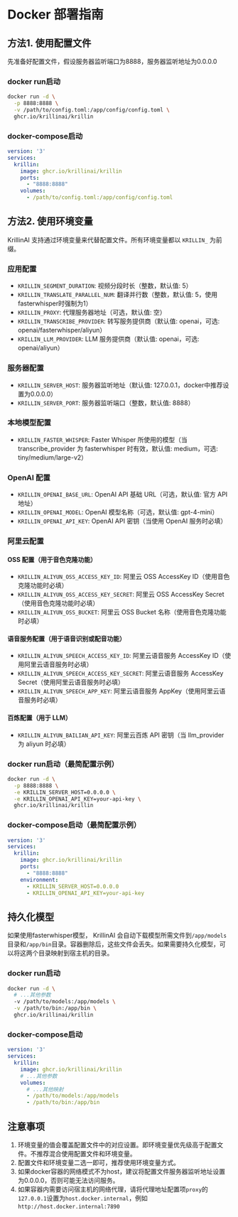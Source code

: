 # Docker 部署指南

## 方法1. 使用配置文件
先准备好配置文件，假设服务器监听端口为8888，服务器监听地址为0.0.0.0

### docker run启动
```bash
docker run -d \
  -p 8888:8888 \
  -v /path/to/config.toml:/app/config/config.toml \
  ghcr.io/krillinai/krillin
```

### docker-compose启动
```yaml
version: '3'
services:
  krillin:
    image: ghcr.io/krillinai/krillin
    ports:
      - "8888:8888"
    volumes:
      - /path/to/config.toml:/app/config/config.toml
```

## 方法2. 使用环境变量

KrillinAI 支持通过环境变量来代替配置文件。所有环境变量都以 `KRILLIN_` 为前缀。

### 应用配置
- `KRILLIN_SEGMENT_DURATION`: 视频分段时长（整数，默认值: 5）
- `KRILLIN_TRANSLATE_PARALLEL_NUM`: 翻译并行数（整数，默认值: 5，使用fasterwhisper时强制为1）
- `KRILLIN_PROXY`: 代理服务器地址（可选，默认值: 空）
- `KRILLIN_TRANSCRIBE_PROVIDER`: 转写服务提供商（默认值: openai，可选: openai/fasterwhisper/aliyun）
- `KRILLIN_LLM_PROVIDER`: LLM 服务提供商（默认值: openai，可选: openai/aliyun）

### 服务器配置
- `KRILLIN_SERVER_HOST`: 服务器监听地址（默认值: 127.0.0.1，docker中推荐设置为0.0.0.0）
- `KRILLIN_SERVER_PORT`: 服务器监听端口（整数，默认值: 8888）

### 本地模型配置
- `KRILLIN_FASTER_WHISPER`: Faster Whisper 所使用的模型（当 transcribe_provider 为 fasterwhisper 时有效，默认值: medium，可选: tiny/medium/large-v2）

### OpenAI 配置
- `KRILLIN_OPENAI_BASE_URL`: OpenAI API 基础 URL（可选，默认值: 官方 API 地址）
- `KRILLIN_OPENAI_MODEL`: OpenAI 模型名称（可选，默认值: gpt-4-mini）
- `KRILLIN_OPENAI_API_KEY`: OpenAI API 密钥（当使用 OpenAI 服务时必填）

### 阿里云配置

#### OSS 配置（用于音色克隆功能）
- `KRILLIN_ALIYUN_OSS_ACCESS_KEY_ID`: 阿里云 OSS AccessKey ID（使用音色克隆功能时必填）
- `KRILLIN_ALIYUN_OSS_ACCESS_KEY_SECRET`: 阿里云 OSS AccessKey Secret（使用音色克隆功能时必填）
- `KRILLIN_ALIYUN_OSS_BUCKET`: 阿里云 OSS Bucket 名称（使用音色克隆功能时必填）

#### 语音服务配置（用于语音识别或配音功能）
- `KRILLIN_ALIYUN_SPEECH_ACCESS_KEY_ID`: 阿里云语音服务 AccessKey ID（使用阿里云语音服务时必填）
- `KRILLIN_ALIYUN_SPEECH_ACCESS_KEY_SECRET`: 阿里云语音服务 AccessKey Secret（使用阿里云语音服务时必填）
- `KRILLIN_ALIYUN_SPEECH_APP_KEY`: 阿里云语音服务 AppKey（使用阿里云语音服务时必填）

#### 百炼配置（用于 LLM）
- `KRILLIN_ALIYUN_BAILIAN_API_KEY`: 阿里云百炼 API 密钥（当 llm_provider 为 aliyun 时必填）

### docker run启动（最简配置示例）
```bash
docker run -d \
  -p 8888:8888 \
  -e KRILLIN_SERVER_HOST=0.0.0.0 \
  -e KRILLIN_OPENAI_API_KEY=your-api-key \
  ghcr.io/krillinai/krillin
```

### docker-compose启动（最简配置示例）
```yaml
version: '3'
services:
  krillin:
    image: ghcr.io/krillinai/krillin
    ports:
      - "8888:8888"
    environment:
      - KRILLIN_SERVER_HOST=0.0.0.0
      - KRILLIN_OPENAI_API_KEY=your-api-key
```

## 持久化模型
如果使用fasterwhisper模型， KrillinAI 会自动下载模型所需文件到`/app/models`目录和`/app/bin`目录。容器删除后，这些文件会丢失。如果需要持久化模型，可以将这两个目录映射到宿主机的目录。

### docker run启动
```bash
docker run -d \
  # ...其他参数
  -v /path/to/models:/app/models \
  -v /path/to/bin:/app/bin \
  ghcr.io/krillinai/krillin
```

### docker-compose启动
```yaml
version: '3'
services:
  krillin:
    image: ghcr.io/krillinai/krillin
    # ...其他参数
    volumes:
      # ...其他映射
      - /path/to/models:/app/models
      - /path/to/bin:/app/bin
```

## 注意事项
1. 环境变量的值会覆盖配置文件中的对应设置。即环境变量优先级高于配置文件。不推荐混合使用配置文件和环境变量。
2. 配置文件和环境变量二选一即可，推荐使用环境变量方式。
3. 如果docker容器的网络模式不为host，建议将配置文件服务器监听地址设置为0.0.0.0，否则可能无法访问服务。
4. 如果容器内需要访问宿主机的网络代理，请将代理地址配置项`proxy`的`127.0.0.1`设置为`host.docker.internal`，例如`http://host.docker.internal:7890`